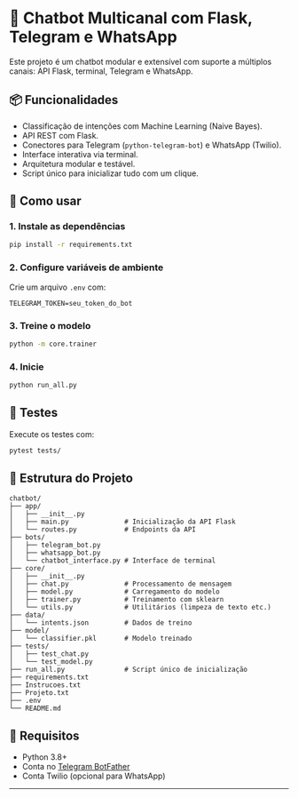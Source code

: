 
# 🤖 Chatbot Multicanal com Flask, Telegram e WhatsApp

Este projeto é um chatbot modular e extensível com suporte a múltiplos canais: API Flask, terminal, Telegram e WhatsApp.

## 📦 Funcionalidades
- Classificação de intenções com Machine Learning (Naive Bayes).
- API REST com Flask.
- Conectores para Telegram (`python-telegram-bot`) e WhatsApp (Twilio).
- Interface interativa via terminal.
- Arquitetura modular e testável.
- Script único para inicializar tudo com um clique.

## 🚀 Como usar

### 1. Instale as dependências
```bash
pip install -r requirements.txt
```

### 2. Configure variáveis de ambiente
Crie um arquivo `.env` com:
```env
TELEGRAM_TOKEN=seu_token_do_bot
```

### 3. Treine o modelo
```bash
python -m core.trainer
```

### 4. Inicie 
```bash
python run_all.py
```

## 🧪 Testes
Execute os testes com:
```bash
pytest tests/
```

## 📁 Estrutura do Projeto
```
chatbot/
├── app/
│   ├── __init__.py
│   ├── main.py              # Inicialização da API Flask
│   └── routes.py            # Endpoints da API
├── bots/
│   ├── telegram_bot.py
│   ├── whatsapp_bot.py
│   └── chatbot_interface.py # Interface de terminal
├── core/
│   ├── __init__.py
│   ├── chat.py              # Processamento de mensagem
│   ├── model.py             # Carregamento do modelo
│   ├── trainer.py           # Treinamento com sklearn
│   └── utils.py             # Utilitários (limpeza de texto etc.)
├── data/
│   └── intents.json         # Dados de treino
├── model/
│   └── classifier.pkl       # Modelo treinado
├── tests/
│   ├── test_chat.py
│   └── test_model.py
├── run_all.py               # Script único de inicialização
├── requirements.txt
├── Instrucoes.txt
├── Projeto.txt
├── .env
└── README.md
```

## 📌 Requisitos
- Python 3.8+
- Conta no [Telegram BotFather](https://t.me/BotFather)
- Conta Twilio (opcional para WhatsApp)

---
